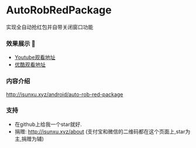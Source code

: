 # AutoRobRedPackage
实现全自动抢红包并自带关闭窗口功能

### 效果展示 :link:

- [Youtube观看地址](https://www.youtube.com/watch?v=OvmtSiPuC5I)
- [优酷观看地址](http://v.youku.com/v_show/id_XMTQ0NTc0MTM0MA==.html)

### 内容介绍

<http://isunxu.xyz/android/auto-rob-red-package>

### 支持

- 在github上给我一个star就好.
- 捐赠: http://isunxu.xyz/about (支付宝和微信的二维码都在这个页面上,star为主,捐赠为辅)
